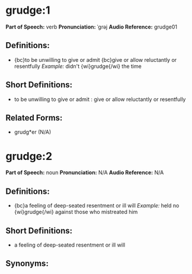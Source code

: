 # grudge:1

**Part of Speech:** verb
**Pronunciation:** ˈgrəj
**Audio Reference:** grudge01

## Definitions:
- {bc}to be unwilling to give or admit {bc}give or allow reluctantly or resentfully 
  *Example:* didn't {wi}grudge{/wi} the time

## Short Definitions:
- to be unwilling to give or admit : give or allow reluctantly or resentfully

## Related Forms:
- grudg*er (N/A)
# grudge:2

**Part of Speech:** noun
**Pronunciation:** N/A
**Audio Reference:** N/A

## Definitions:
- {bc}a feeling of deep-seated resentment or ill will 
  *Example:* held no {wi}grudge{/wi} against those who mistreated him

## Short Definitions:
- a feeling of deep-seated resentment or ill will

## Synonyms:
